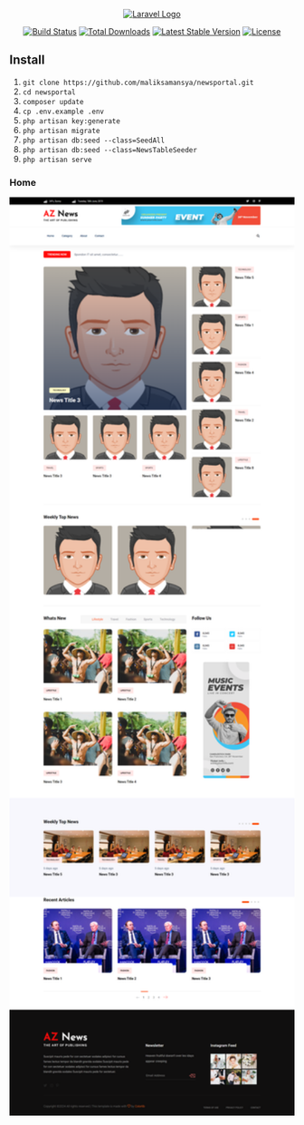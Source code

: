<p align="center"><a href="https://laravel.com" target="_blank"><img src="https://raw.githubusercontent.com/laravel/art/master/logo-lockup/5%20SVG/2%20CMYK/1%20Full%20Color/laravel-logolockup-cmyk-red.svg" width="400" alt="Laravel Logo"></a></p>

<p align="center">
<a href="https://github.com/laravel/framework/actions"><img src="https://github.com/laravel/framework/workflows/tests/badge.svg" alt="Build Status"></a>
<a href="https://packagist.org/packages/laravel/framework"><img src="https://img.shields.io/packagist/dt/laravel/framework" alt="Total Downloads"></a>
<a href="https://packagist.org/packages/laravel/framework"><img src="https://img.shields.io/packagist/v/laravel/framework" alt="Latest Stable Version"></a>
<a href="https://packagist.org/packages/laravel/framework"><img src="https://img.shields.io/packagist/l/laravel/framework" alt="License"></a>
</p>

## Install

1.  `git clone https://github.com/maliksamansya/newsportal.git`
2.  `cd newsportal`
3.  `composer update`
4.  `cp .env.example .env`
5.  `php artisan key:generate`
6.  `php artisan migrate`
7.  `php artisan db:seed --class=SeedAll`
8.  `php artisan db:seed --class=NewsTableSeeder`
9.  `php artisan serve`

### Home

<img width="1050" alt="Screenshot 2023-08-31 at 10 34 39 PM" src="public/images/home.png">
